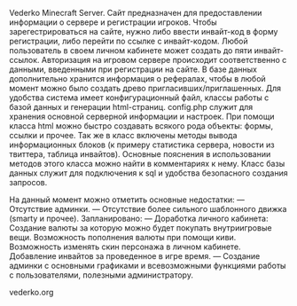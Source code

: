 Vederko Minecraft Server.
Сайт предназначен для предоставлении информации о сервере и регистрации игроков.
Чтобы зарегестрироваться на сайте, нужно либо ввести инвайт-код в форму регистрации, либо перейти по ссылке с инвайт-кодом. Любой пользователь в  своем личном кабинете может создать до пяти инвайт-ссылок. Авторизация на игровом сервере происходит соответственно  с данными, введенными при регистрации на сайте. 
В базе данных дополнительно хранится информация о рефералах, чтобы в любой момент можно было создать древо пригласивших/приглашенных.  Для удобства система имеет конфигурационный файл, классы работы с базой данных и генерации html-страниц. 
config.php служит для хранения основной серверной информации и настроек.
При помощи класса html можно быстро создавать всякого рода объекты: формы, ссылки и прочее. Так же в класс включены методы вывода информационных блоков (к примеру статистика сервера, новости из твиттера, таблица инвайтов). Основные пояснения в использовании методов этого класса можно найти в комментариях к нему. 
Класс базы данных служит для подключения к sql и удобства безопасного создания запросов.

На данный момент можно отметить основные недостатки:
— Отсутствие админки.
— Отсутствие более сильного шаблонного движка (smarty и прочее).
Запланировано: 
— Доработка личного кабинета:
 Создание валюты за которую можно будет покупать внутриигровые  вещи.
 Возможность пополнения валюты при помощи киви.
 Возможность изменять скин персонажа в личном кабинете.
 Добавление инвайтов за проведенное в игре время.
— Создание админки с основными графиками и всевозможными функциями  работы с пользователями, полезными администратору.


vederko.org